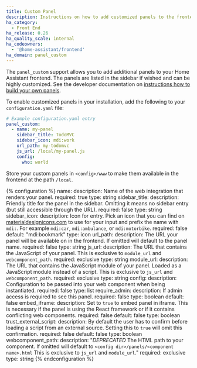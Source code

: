 ```yaml
---
title: Custom Panel
description: Instructions on how to add customized panels to the frontend of Home Assistant.
ha_category:
  - Front End
ha_release: 0.26
ha_quality_scale: internal
ha_codeowners:
  - '@home-assistant/frontend'
ha_domain: panel_custom
---
```


The `panel_custom` support allows you to add additional panels to your Home Assistant frontend. The panels are listed in the sidebar if wished and can be highly customized. See the developer documentation on [instructions how to build your own panels](/developers/frontend_creating_custom_panels).

To enable customized panels in your installation, add the following to your `configuration.yaml` file:

```yaml
# Example configuration.yaml entry
panel_custom:
  - name: my-panel
    sidebar_title: TodoMVC
    sidebar_icon: mdi:work
    url_path: my-todomvc
    js_url: /local/my-panel.js
    config:
      who: world
```

<div class='note'>

Store your custom panels in `<config>/www` to make them available in the frontend at the path `/local`.

</div>

{% configuration %}
name:
  description: Name of the web integration that renders your panel.
  required: true
  type: string
sidebar_title:
  description: Friendly title for the panel in the sidebar. Omitting it means no sidebar entry (but still accessible through the URL).
  required: false
  type: string
sidebar_icon:
  description: Icon for entry. Pick an icon that you can find on [materialdesignicons.com](https://materialdesignicons.com/) to use for your input and prefix the name with `mdi:`. For example `mdi:car`, `mdi:ambulance`, or  `mdi:motorbike`.
  required: false
  default: "mdi:bookmark"
  type: icon
url_path:
  description: The URL your panel will be available on in the frontend. If omitted will default to the panel name.
  required: false
  type: string
js_url:
  description: The URL that contains the JavaScript of your panel. This is exclusive to `module_url` and `webcomponent_path`.
  required: exclusive
  type: string
module_url:
  description: The URL that contains the JavaScript module of your panel. Loaded as a JavaScript module instead of a script. This is exclusive to `js_url` and `webcomponent_path`.
  required: exclusive
  type: string
config:
  description: Configuration to be passed into your web component when being instantiated.
  required: false
  type: list
require_admin:
  description: If admin access is required to see this panel.
  required: false
  type: boolean
  default: false
embed_iframe:
  description: Set to `true` to embed panel in iframe. This is necessary if the panel is using the React framework or if it contains conflicting web components.
  required: false
  default: false
  type: boolean
trust_external_script:
  description: By default the user has to confirm before loading a script from an external source. Setting this to `true` will omit this confirmation.
  required: false
  default: false
  type: boolean
webcomponent_path:
  description: "*DEPRECATED* The HTML path to your component. If omitted will default to `<config dir>/panels/<component name>.html` This is exclusive to `js_url` and `module_url`."
  required: exclusive
  type: string
{% endconfiguration %}
